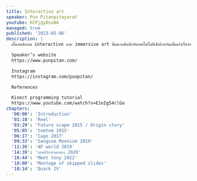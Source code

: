 ```yaml
---
title: Interactive art
speaker: Pun Pitanpitayarat
youtube: KCPjgyDsuN4
managed: true
published: '2023-05-06'
description: |
  เบื้องหลังงาน interactive และ immersive art ที่ผนวกศิลปะกับเทคโนโลยีเข้าด้วยกันเพื่อเล่าเรื่องราวผ่านการใช้เทคนิคพิเศษต่างๆและทำให้ผู้ชมได้มีส่วนร่วมในชิ้นงาน

  Speaker’s website
  https://www.punpitan.com/

  Instagram
  https://instagram.com/punpitan/

  References

  Kinect programming tutorial
  https://www.youtube.com/watch?v=E1eIg54clGo
chapters:
  '00:00': 'Introduction'
  '01:18': 'Reel'
  '03:29': 'Future scape 2015 / Origin story'
  '05:05': 'tomtom 2015'
  '06:17': 'Cage 2017'
  '09:33': 'Sangsom Moonism 2019'
  '11:26': 'AP world 2019'
  '14:39': 'เทพประทานเพลง 2020'
  '16:44': 'Meet tony 2022'
  '18:00': 'Montage of skipped slides'
  '18:14': 'Quark IV'
---
```

